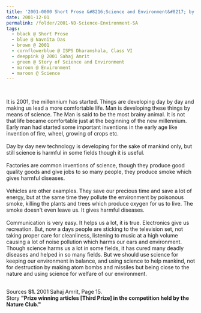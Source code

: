 ```yaml
---
title: '2001-0000 Short Prose &#8216;Science and Environment&#8217; by Navnita Das, ISPS Dharamshala, Class VI from 2001 Sahaj Amrit, Page 15'
date: 2001-12-01
permalink: /folder/2001-ND-Science-Environment-SA
tags:
  - black @ Short Prose
  - blue @ Navnita Das
  - brown @ 2001
  - cornflowerblue @ ISPS Dharamshala, Class VI
  - deeppink @ 2001 Sahaj Amrit
  - green @ Story of Science and Environment
  - maroon @ Environment
  - maroon @ Science
---
```


<br>

<p>
It is 2001, the millennium has started. Things are developing day by day and making us lead a more comfortable life. Man is developing these things by means of science. The Man is said to be the most brainy animal. It is not that life became comfortable just at the beginning of the new millennium. Early man had started some important inventions in the early age like invention of fire, wheel, growing of crops etc.<br>
<br>
Day by day new technology is developing for the sake of mankind only, but still science is harmful in some fields though it is useful.<br>
<br>
Factories are common inventions of science, though they produce good quality goods and give jobs to so many people, they produce smoke which gives harmful diseases.<br>
<br>
Vehicles are other examples. They save our precious time and save a lot of energy, but at the same time they pollute the environment by poisonous smoke, killing the plants and trees which produce oxygen for us to live. The smoke doesn't even leave us. It gives harmful diseases.<br>
<br>
Communication is very easy. It helps us a lot, it is true. Electronics give us recreation. But, now a days people are sticking to the television set, not taking proper care for cleanliness, listening to music at a high volume causing a lot of noise pollution which harms our ears and environment. Though science harms us a lot in some fields, it has cured many deadly diseases and helped in so many fields. But we should use science for keeping our environment in balance, and using science to help mankind, not for destruction by making atom bombs and missiles but being close to the nature and using science for welfare of our environment.
</p>

<br>

<wave-list>
<list-title color="DarkSeaGreen" width="40">Sources</list-title>
  <list-item color="BlanchedAlmond"  width="280"><b>S1. </b> 2001 Sahaj Amrit, Page 15.</list-item>
</wave-list>

<br>

<wave-list>
<list-title color="DarkSeaGreen" width="25">Story</list-title>
  <list-item color="BlanchedAlmond"  width="280"><b>"Prize winning articles [Third Prize] in the competition held by the Nature Club."</b></list-item>
</wave-list>